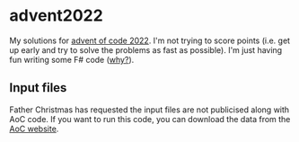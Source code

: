 # advent2022

My solutions for [advent of code 2022](https://adventofcode.com/). I'm not trying to score points (i.e. get up early and try to solve the problems as fast as possible). I'm just having fun writing some F# code ([why?](https://fsharpforfunandprofit.com/why-use-fsharp/)).

## Input files

Father Christmas has requested the input files are not publicised along with AoC code. If you want to run this code, you can download the data from the [AoC website](https://adventofcode.com).
